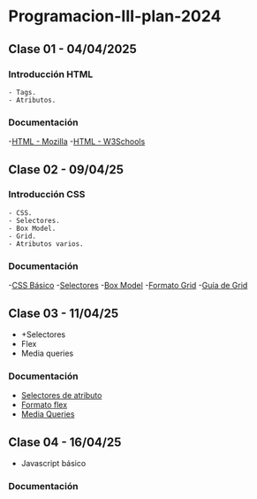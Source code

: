 # Programacion-III-plan-2024

## Clase 01 - 04/04/2025

### Introducción HTML
    - Tags.
    - Atributos.

### Documentación 

-[HTML - Mozilla](https://developer.mozilla.org/es/docs/Web/HTML)
-[HTML - W3Schools](https://www.w3schools.com/html/)

## Clase 02 - 09/04/25

### Introducción CSS
    - CSS.
    - Selectores.
    - Box Model.
    - Grid.
    - Atributos varios.

### Documentación 

-[CSS Básico](https://developer.mozilla.org/es/docs/Learn_web_development/Getting_started/Your_first_website/Styling_the_content)
-[Selectores](https://developer.mozilla.org/es/docs/Learn_web_development/Core/Styling_basics/Basic_selectors)
-[Box Model](https://www.w3schools.com/css/css_boxmodel.asp)
-[Formato Grid](https://developer.mozilla.org/es/docs/Web/CSS/CSS_grid_layout)
-[Guía de Grid](https://developer.mozilla.org/es/docs/Web/CSS/CSS_grid_layout/Basic_concepts_of_grid_layout)

## Clase 03 - 11/04/25

- +Selectores
- Flex
- Media queries

### Documentación 
- [Selectores de atributo](https://developer.mozilla.org/es/docs/Learn_web_development/Core/Styling_basics/Attribute_selectors)
- [Formato flex](https://developer.mozilla.org/es/docs/Learn_web_development/Core/CSS_layout/Flexbox)
- [Media Queries](https://developer.mozilla.org/es/docs/Learn_web_development/Core/CSS_layout/Media_queries)


## Clase 04 - 16/04/25

- Javascript básico

### Documentación
    
